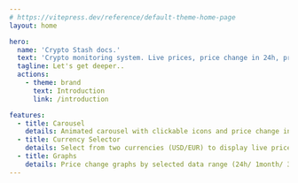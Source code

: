 ```yaml
---
# https://vitepress.dev/reference/default-theme-home-page
layout: home

hero:
  name: 'Crypto Stash docs.'
  text: 'Crypto monitoring system. Live prices, price change in 24h, price change graphs by data range and more.. '
  tagline: Let's get deeper..
  actions:
    - theme: brand
      text: Introduction
      link: /introduction

features:
  - title: Carousel
    details: Animated carousel with clickable icons and price change in 24h.
  - title: Currency Selector
    details: Select from two currencies (USD/EUR) to display live prices.
  - title: Graphs
    details: Price change graphs by selected data range (24h/ 1month/ 3months/ 1year)
---
```

